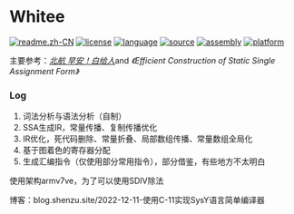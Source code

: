 # Whitee

[![readme.zh-CN](https://img.shields.io/badge/readme-中文-g.svg)](README.zh-CN.md) [![license](https://img.shields.io/badge/license-GPL--3.0-red.svg)](LICENSE) [![language](https://img.shields.io/badge/language-C++-f34b7d.svg)](https://www.cplusplus.com/) [![source](https://img.shields.io/badge/source_language-SysY-yellow.svg)](https://gitlab.eduxiji.net/nscscc/compiler2021/-/blob/master/SysY%E8%AF%AD%E8%A8%80%E5%AE%9A%E4%B9%89.pdf) [![assembly](https://img.shields.io/badge/target_assembly-ARM--v7a-blue.svg)](https://developer.arm.com/) [![platform](https://img.shields.io/badge/platform-Linux_|_Windows-lightgrey.svg)](https://github.com/Forever518/Whitee)

主要参考：[*北航 早安！白给人*](https://github.com/Forever518/Whitee)and *《Efficient Construction of Static Single Assignment Form》*

### Log

1. 词法分析与语法分析（自制）
2. SSA生成IR，常量传播、复制传播优化
3. IR优化，死代码删除、常量折叠、局部数组传播、常量数组全局化
4. 基于图着色的寄存器分配
5. 生成汇编指令（仅使用部分常用指令），部分借鉴，有些地方不太明白

使用架构armv7ve，为了可以使用SDIV除法

博客：blog.shenzu.site/2022-12-11-使用C-11实现SysY语言简单编译器
